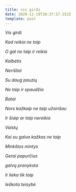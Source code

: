 ```yaml
---
title: vis girdi
date: 2020-11-19T20:37:57.552Z
template: post
---
```

*Vis girdi*

*Kad reikia ne taip* 

*O gal ne taip ir reikia* 

*Kalbėtis*

*Nerišliai*

*Su daug pauzių* 

*Ne taip ir spaudžia* 

*Batai*

*Nors kažkaip ne taip užsirišau* 

*Ir šiaip ar taip nereikia*

*Vaistų*

*Kai su galva kažkas ne taip* 

*Minkštos mintys* 

*Gerai papurčius* 

*galvą pranyksta*

*Ir lieka tik taip*

*Ieškota teisybė*